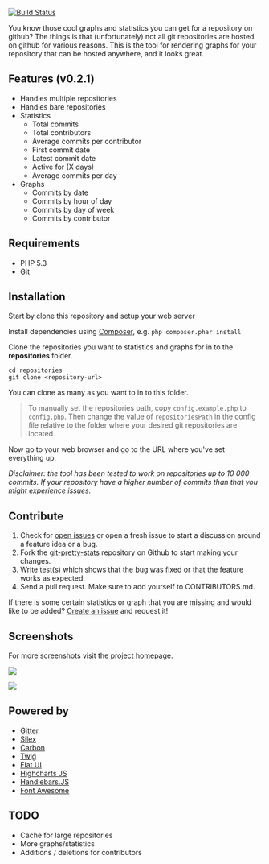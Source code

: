 [![Build Status](https://api.travis-ci.org/modess/git-pretty-stats.png)](https://api.travis-ci.org/modess/git-pretty-stats.png)

You know those cool graphs and statistics you can get for a repository on github? The things is that (unfortunately) not all git repositories are hosted on github for various reasons. This is the tool for rendering graphs for your repository that can be hosted anywhere, and it looks great.

## Features (v0.2.1)

* Handles multiple repositories
* Handles bare repositories
* Statistics
  - Total commits
  - Total contributors
  - Average commits per contributor
  - First commit date
  - Latest commit date
  - Active for (X days)
  - Average commits per day
* Graphs
  - Commits by date
  - Commits by hour of day
  - Commits by day of week
  - Commits by contributor

## Requirements

* PHP 5.3
* Git

## Installation

Start by clone this repository and setup your web server

Install dependencies using [Composer](http://getcomposer.org/), e.g. `php composer.phar install`

Clone the repositories you want to statistics and graphs for in to the **repositories** folder.

    cd repositories
    git clone <repository-url>

You can clone as many as you want to in to this folder.

>  To manually set the repositories path, copy `config.example.php` to `config.php`. Then change the value of `repositoriesPath` in the config file relative to the folder where your desired git repositories are located.

Now go to your web browser and go to the URL where you've set everything up.

*Disclaimer: the tool has been tested to work on repositories up to 10 000 commits. If your repository have a higher number of commits than that you might experience issues.*

## Contribute

1. Check for [open issues](https://github.com/modess/git-pretty-stats/issues) or open a fresh issue to start a discussion around a feature idea or a bug.
2. Fork the [git-pretty-stats](https://github.com/modess/git-pretty-stats) repository on Github to start making your changes.
3. Write test(s) which shows that the bug was fixed or that the feature works as expected.
4. Send a pull request. Make sure to add yourself to CONTRIBUTORS.md.

If there is some certain statistics or graph that you are missing and would like to be added? [Create an issue](https://github.com/modess/git-pretty-stats/issues/new) and request it!

## Screenshots

For more screenshots visit the [project homepage](http://www.codingswag.com/git-pretty-stats).

![](http://www.codingswag.com/wp-content/uploads/2013/06/Screenshot-2013-07-10-at-14.38.34.png)

![](http://www.codingswag.com/wp-content/uploads/2013/06/Screenshot-2013-07-10-at-14.38.43.png)

## Powered by

* [Gitter](https://github.com/klaussilveira/gitter)
* [Silex](https://github.com/fabpot/Silex)
* [Carbon](https://github.com/briannesbitt/Carbon)
* [Twig](https://github.com/fabpot/Twig)
* [Flat UI](https://github.com/designmodo/Flat-UI)
* [Highcharts JS](https://github.com/highslide-software/highcharts.com)
* [Handlebars.JS](https://github.com/wycats/handlebars.js)
* [Font Awesome](https://github.com/FortAwesome/Font-Awesome)

## TODO

* Cache for large repositories
* More graphs/statistics
* Additions / deletions for contributors

